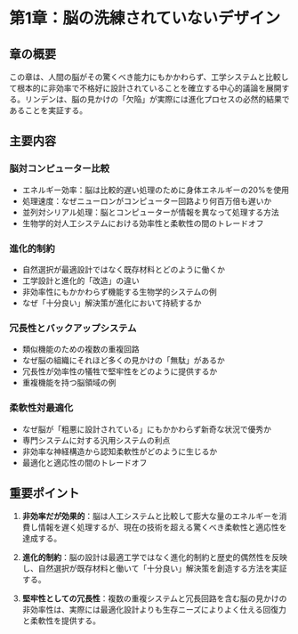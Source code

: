 # 第1章：脳の洗練されていないデザイン

## 章の概要
この章は、人間の脳がその驚くべき能力にもかかわらず、工学システムと比較して根本的に非効率で不格好に設計されていることを確立する中心的議論を展開する。リンデンは、脳の見かけの「欠陥」が実際には進化プロセスの必然的結果であることを実証する。

## 主要内容

### 脳対コンピューター比較
- エネルギー効率：脳は比較的遅い処理のために身体エネルギーの20%を使用
- 処理速度：なぜニューロンがコンピューター回路より何百万倍も遅いか
- 並列対シリアル処理：脳とコンピューターが情報を異なって処理する方法
- 生物学的対人工システムにおける効率性と柔軟性の間のトレードオフ

### 進化的制約
- 自然選択が最適設計ではなく既存材料とどのように働くか
- 工学設計と進化的「改造」の違い
- 非効率性にもかかわらず機能する生物学的システムの例
- なぜ「十分良い」解決策が進化において持続するか

### 冗長性とバックアップシステム
- 類似機能のための複数の重複回路
- なぜ脳の組織にそれほど多くの見かけの「無駄」があるか
- 冗長性が効率性の犠牲で堅牢性をどのように提供するか
- 重複機能を持つ脳領域の例

### 柔軟性対最適化
- なぜ脳が「粗悪に設計されている」にもかかわらず新奇な状況で優秀か
- 専門システムに対する汎用システムの利点
- 非効率な神経構造から認知柔軟性がどのように生じるか
- 最適化と適応性の間のトレードオフ

## 重要ポイント

1. **非効率だが効果的**：脳は人工システムと比較して膨大な量のエネルギーを消費し情報を遅く処理するが、現在の技術を超える驚くべき柔軟性と適応性を達成する。

2. **進化的制約**：脳の設計は最適工学ではなく進化的制約と歴史的偶然性を反映し、自然選択が既存材料と働いて「十分良い」解決策を創造する方法を実証する。

3. **堅牢性としての冗長性**：複数の重複システムと冗長回路を含む脳の見かけの非効率性は、実際には最適化設計よりも生存ニーズによりよく仕える回復力と柔軟性を提供する。